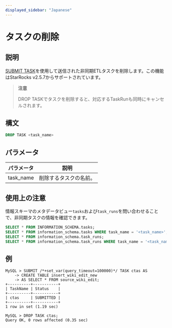```yaml
---
displayed_sidebar: "Japanese"
---
```


# タスクの削除

## 説明

[SUBMIT TASK](./SUBMIT_TASK.md)を使用して送信された非同期ETLタスクを削除します。この機能はStarRocks v2.5.7からサポートされています。

> **注意**
>
> DROP TASKでタスクを削除すると、対応するTaskRunも同時にキャンセルされます。

## 構文

```SQL
DROP TASK <task_name>
```

## パラメータ

| **パラメータ** | **説明**               |
| ------------- | ----------------------------- |
| task_name     | 削除するタスクの名前。 |

## 使用上の注意

情報スキーマのメタデータビュー`tasks`および`task_runs`を問い合わせることで、非同期タスクの情報を確認できます。

```SQL
SELECT * FROM INFORMATION_SCHEMA.tasks;
SELECT * FROM information_schema.tasks WHERE task_name = '<task_name>';
SELECT * FROM information_schema.task_runs;
SELECT * FROM information_schema.task_runs WHERE task_name = '<task_name>';
```

## 例

```Plain
MySQL > SUBMIT /*+set_var(query_timeout=100000)*/ TASK ctas AS
    -> CREATE TABLE insert_wiki_edit_new
    -> AS SELECT * FROM source_wiki_edit;
+----------+-----------+
| TaskName | Status    |
+----------+-----------+
| ctas     | SUBMITTED |
+----------+-----------+
1 row in set (1.19 sec)

MySQL > DROP TASK ctas;
Query OK, 0 rows affected (0.35 sec)
```